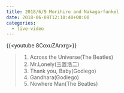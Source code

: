 ```yaml
---
title: 2018/6/9 Morihiro and Nakagarfunkel
date: 2018-06-09T12:10:40+00:00
categories:
  - live-video
---
```


{{<youtube 8CoxuZArxrg>}}

> 1. Across the Universe(The Beatles)  
> 2. Mr.Lonely(玉置浩二)
> 3. Thank you, Baby(Godiego)  
> 4. Gandhara(Godiego)  
> 5. Nowhere Man(The Beatles)